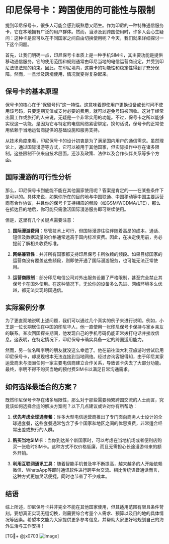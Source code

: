 # 印尼保号卡：跨国使用的可能性与限制

提到印尼保号卡，很多人可能会感到既熟悉又陌生。作为印尼的一种特殊通信服务卡，它在本地拥有广泛的用户群体。然而，当涉及到跨国使用时，许多人会心生疑问：这种卡是否可以在不同国家之间自由切换使用呢？今天，我们就来详细探讨一下这个问题。

首先，让我们明确一点，印尼保号卡本质上是一种手机SIM卡，其主要功能是提供移动通信服务。它的使用范围和规则通常由印尼当地的电信运营商设定，并受到印尼法律法规的约束。因此，在印尼境内，这类卡的功能性和稳定性得到了充分保障。然而，一旦涉及跨境使用，情况就变得复杂起来。

## 保号卡的基本原理

保号卡的核心在于“保留号码”这一特性。这意味着即使用户更换设备或长时间不使用该号码，只要定期充值或支付必要的费用，就可以避免号码被回收。这对于经常出国工作或旅行的人来说，无疑是一个非常实用的功能。不过，保号卡之所以能够实现这一功能，是因为它与特定的电信网络紧密绑定。换句话说，保号卡的正常使用依赖于当地运营商提供的基础设施和服务支持。

从技术角度来看，印尼保号卡的设计初衷是为了满足国内用户的通信需求。虽然理论上，通过国际漫游等方式，它可以被用于其他国家，但实际操作中存在诸多限制。这些限制不仅来自技术层面，还涉及政策、法律以及合作伙伴关系等多个方面。

## 国际漫游的可行性分析

那么，印尼保号卡到底能不能在其他国家使用呢？答案是肯定的——在某些条件下是可以的。具体来说，如果你所在的目的地与中国联通、中国移动等中国主要运营商有合作协议，并且你的保号卡支持相应的频段（如GSM/WCDMA/LTE），那么在抵达目的地后，你可能只需激活国际漫游服务即可继续使用。

但是，这里有几个关键点需要注意：

1. **国际漫游费用**：尽管技术上可行，但国际漫游往往伴随着高昂的成本。通话、短信及数据流量的价格通常远高于国内标准资费。因此，在决定使用前，务必提前了解相关收费标准。
   
2. **网络兼容性**：并非所有国家都支持印尼保号卡所依赖的频段。如果目标国家的运营商没有覆盖这些频段，则即使开通了国际漫游服务，也可能无法正常使用。

3. **运营商限制**：部分印尼电信公司对外出服务设置了严格限制，甚至完全禁止其保号卡在国外使用。在这种情况下，无论你的设备多么先进、网络环境多么优越，都无法实现跨国通信。

## 实际案例分享

为了更直观地说明上述问题，我们可以通过几个真实的例子来进行说明。例如，小王是一位长期居住在中国的印尼华人，他一直使用一张印尼保号卡保持与家乡亲友的联系。某次回国探亲期间，他发现自己的手机号码仍能正常拨打电话并接收信息。这表明，在特定情况下，印尼保号卡确实具备一定的跨国适用能力。

然而，另一位名叫李明的朋友就没这么幸运了。他在前往澳大利亚旅游时尝试启用印尼保号卡，却发现根本无法连接到当地网络。经过咨询客服得知，由于印尼某家运营商未与澳洲任何一家主要电信商建立合作关系，导致该卡失去了大部分功能。最终，李明不得不购买当地的预付费SIM卡以满足日常沟通需求。

## 如何选择最适合的方案？

既然印尼保号卡存在诸多局限性，那么对于那些需要频繁跨国交流的人士而言，究竟该如何选择合适的解决方案呢？以下几点建议或许对你有所帮助：

1. **优先考虑全球通套餐**：许多大型电信运营商推出了专门面向商务人士设计的全球通套餐，这些套餐通常包含了多个国家和地区之间的优惠资费，非常适合经常出差或旅行的人群。

2. **购买当地SIM卡**：当你到达某个新国家时，可以考虑在当地机场或者便利店购买一张临时SIM卡。这种方式不仅价格低廉，而且无需担心长途漫游带来的额外开销。

3. **利用互联网通讯工具**：随着智能手机普及率不断提高，越来越多的人开始依赖微信、WhatsApp等即时通讯软件进行跨平台交流。相比传统语音通话而言，这种方式更加灵活便捷，同时也节省了不少成本。

## 结语

综上所述，印尼保号卡并非完全不能在其他国家使用，但其适用范围有限且条件苛刻。要想真正实现无缝切换，则需要综合考量个人需求、预算以及目的地的具体情况等因素。希望本文能为大家提供更多参考信息，并帮助大家更好地规划自己的海外生活与工作安排！

[TG💪+ @jx0703 ![Image](https://github.com/user-attachments/assets/dbca1d08-cadb-493c-b0ec-ad6f7a83f270)]